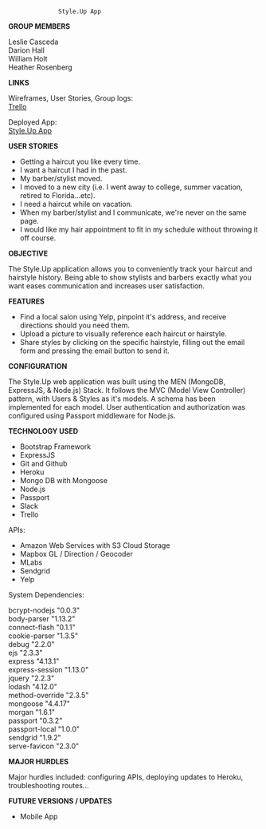                   Style.Up App

<B> GROUP MEMBERS </B>

Leslie Casceda <br />
Darion Hall <br />
William Holt <br />
Heather Rosenberg

<B> LINKS </B>

Wireframes, User Stories, Group logs:
<br />
[Trello](https://trello.com/b/GCBFHKpo/haircut-app)

Deployed App: <br />
[Style.Up App](https://style-up.herokuapp.com/)


<B> USER STORIES </B>

* Getting a haircut you like every time.
* I want a haircut I had in the past.
* My barber/stylist moved.
* I moved to a new city (i.e. I went away to college, summer vacation, retired to Florida...etc).
* I need a haircut while on vacation.
* When my barber/stylist and I communicate, we're never on the same page.
* I would like my hair appointment to fit in my schedule without throwing it off course.


<B> OBJECTIVE </B>

The Style.Up application allows you to conveniently track your haircut and hairstyle history. Being able to show stylists and barbers exactly what you want eases communication and increases user satisfaction.


<b> FEATURES </b>

* Find a local salon using Yelp, pinpoint it's address, and receive directions should you need them.
* Upload a picture to visually reference each haircut or hairstyle.
* Share styles by clicking on the specific hairstyle, filling out the email form and pressing the email button to send it.


<B> CONFIGURATION </B>

The Style.Up web application was built using the MEN (MongoDB, ExpressJS, & Node.js) Stack. It follows the MVC (Model View Controller) pattern, with Users & Styles as it's models. A schema has been implemented for each model. User authentication and authorization was configured using Passport middleware for Node.js.


<B>TECHNOLOGY USED </B>


* Bootstrap Framework
* ExpressJS
* Git and Github
* Heroku
* Mongo DB with Mongoose
* Node.js
* Passport
* Slack
* Trello

APIs:

* Amazon Web Services with S3 Cloud Storage
* Mapbox GL / Direction / Geocoder
* MLabs
* Sendgrid
* Yelp

System Dependencies:

bcrypt-nodejs "0.0.3" <br />
body-parser "1.13.2" <br />
connect-flash "0.1.1" <br />
cookie-parser "1.3.5" <br />
debug "2.2.0" <br />
ejs "2.3.3" <br />
express "4.13.1" <br />
express-session "1.13.0" <br />
jquery "2.2.3" <br />
lodash "4.12.0" <br />
method-override "2.3.5" <br />
mongoose "4.4.17" <br />
morgan "1.6.1" <br />
passport "0.3.2" <br />
passport-local "1.0.0" <br />
sendgrid "1.9.2" <br />
serve-favicon "2.3.0" <br />


<B>MAJOR HURDLES </B>


Major hurdles included: configuring APIs, deploying updates to Heroku, troubleshooting routes...


<B>FUTURE VERSIONS / UPDATES </B>

* Mobile App
